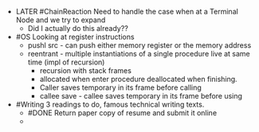 - LATER #ChainReaction Need to handle the case when at a Terminal Node and we try to expand
	- Did I actually do this already??
- #OS Looking at register instructions
	- pushl src - can push either memory register or the memory address
	- reentrant - multiple instantiations of a single procedure live at same time (impl of recursion)
		- recursion with stack frames
		- allocated when enter procedure deallocated when finishing.
		- Caller saves temporary in its frame before calling
		- callee save - callee saves temporary in its frame before using
- #Writing 3 readings to do, famous technical writing texts.
	- #DONE Return paper copy of resume and submit it online
	-